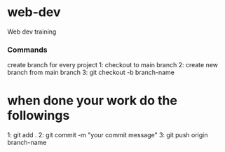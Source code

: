 # web-dev
Web dev training

### Commands
create branch for every project
1: checkout  to main branch
2: create new branch from main branch
3: git checkout -b branch-name
# when done your work do the followings
1: git add .
2: git commit -m "your commit message"
3: git push origin branch-name

